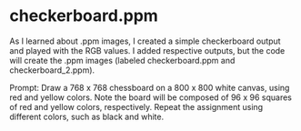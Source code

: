 # checkerboard.ppm
As I learned about .ppm images, I created a simple checkerboard output and played with the RGB values. 
I added respective outputs, but the code will create the .ppm images (labeled checkerboard.ppm and checkerboard_2.ppm).

Prompt:
Draw a 768 x 768 chessboard on a 800 x 800 white canvas, using red and yellow colors.  Note the board will be composed of 96 x 96 squares of red and yellow colors, respectively.
Repeat the assignment using different colors, such as black and white.
